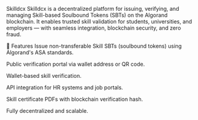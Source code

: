 Skilldcx
Skilldcx is a decentralized platform for issuing, verifying, and managing Skill-based Soulbound Tokens (SBTs) on the Algorand blockchain.
It enables trusted skill validation for students, universities, and employers — with seamless integration, blockchain security, and zero fraud.

🚀 Features
Issue non-transferable Skill SBTs (soulbound tokens) using Algorand's ASA standards.

Public verification portal via wallet address or QR code.

Wallet-based skill verification.

API integration for HR systems and job portals.

Skill certificate PDFs with blockchain verification hash.

Fully decentralized and scalable.
